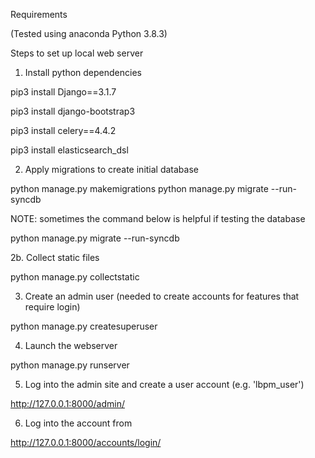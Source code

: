Requirements

(Tested using anaconda Python 3.8.3)

Steps to set up local web server
1. Install python  dependencies

  pip3 install Django==3.1.7

  pip3 install django-bootstrap3

  pip3 install celery==4.4.2

  pip3 install elasticsearch_dsl

2. Apply migrations to create initial database

  python manage.py makemigrations
  python manage.py migrate --run-syncdb

NOTE: sometimes the command below is helpful if testing the database

  python manage.py migrate --run-syncdb

2b. Collect static files

  python manage.py collectstatic

3. Create an admin user (needed to create accounts for features that require login)

  python manage.py createsuperuser

4. Launch the webserver

  python manage.py runserver

5. Log into the admin site and create a user account (e.g. 'lbpm_user')

http://127.0.0.1:8000/admin/

6. Log into the account from

http://127.0.0.1:8000/accounts/login/

